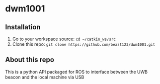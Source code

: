 # dwm1001

## Installation
1) Go to your workspace source: `cd ~/catkin_ws/src` 
2) Clone this repo: `git clone https://github.com/beazt123/dwm1001.git`

## About this repo
This is a python API packaged for ROS to interface between the UWB beacon and the local machine via USB
